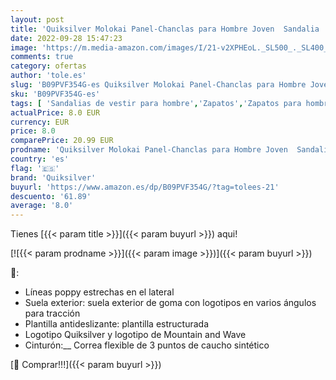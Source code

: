 ```yaml
---
layout: post
title: 'Quiksilver Molokai Panel-Chanclas para Hombre Joven  Sandalia  Black Blue Black  39 EU'
date: 2022-09-28 15:47:23
image: 'https://m.media-amazon.com/images/I/21-v2XPHEoL._SL500_._SL400_.jpg'
comments: true
category: ofertas
author: 'tole.es'
slug: 'B09PVF354G-es Quiksilver Molokai Panel-Chanclas para Hombre Joven...'
sku: 'B09PVF354G-es'
tags: [ 'Sandalias de vestir para hombre','Zapatos','Zapatos para hombre','Zapatos y complementos','quiksilver','sandalia','🇪🇸', ]
actualPrice: 8.0 EUR
currency: EUR
price: 8.0
comparePrice: 20.99 EUR
prodname: 'Quiksilver Molokai Panel-Chanclas para Hombre Joven  Sandalia  Black Blue Black  39 EU'
country: 'es'
flag: '🇪🇸'
brand: 'Quiksilver'
buyurl: 'https://www.amazon.es/dp/B09PVF354G/?tag=tolees-21'
descuento: '61.89'
average: '8.0'
---
```


Tienes [{{< param title >}}]({{< param buyurl >}}) aqui!

[![{{< param prodname >}}]({{< param image >}})]({{< param buyurl >}})

🔎:

- Líneas poppy estrechas en el lateral
- Suela exterior: suela exterior de goma con logotipos en varios ángulos para tracción
- Plantilla antideslizante: plantilla estructurada
- Logotipo Quiksilver y logotipo de Mountain and Wave
- Cinturón:__ Correa flexible de 3 puntos de caucho sintético

[🛒 Comprar!!!]({{< param buyurl >}})
